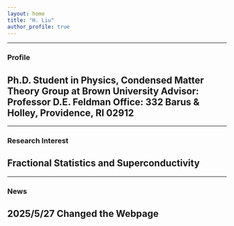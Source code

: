 ```yaml
---
layout: home
title: "H. Liu"
author_profile: true
---
```


---
### Profile
Ph.D. Student in Physics, Condensed Matter Theory Group at Brown University
Advisor: Professor D.E. Feldman
Office: 332 Barus & Holley, Providence, RI 02912 
---

---
### Research Interest
Fractional Statistics and Superconductivity
---

---
### News
2025/5/27 Changed the Webpage
---


